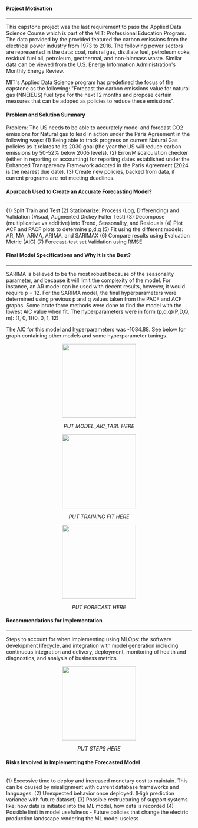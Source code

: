 #### Project Motivation
___
This capstone project was the last requirement to pass the Applied Data Science Course which is part of the MIT: Professional Education Program. The data provided by the provided featured the carbon emissions from the electrical power industry from 1973 to 2016. The following power sectors are represented in the data: coal, natural gas, distillate fuel, petroleum coke, residual fuel oil, petroleum, geothermal, and non-biomass waste. Similar data can be viewed from the U.S. Energy Information Administration's Monthly Energy Review.

MIT's Applied Data Science program has predefined the focus of the capstone as the following:
"Forecast the carbon emissions value for natural gas (NNEIEUS) fuel type for the next 12 months and propose certain measures that can be adoped as policies to reduce these emissions".

#### Problem and Solution Summary
Problem: The US needs to be able to accurately model and forecast CO2 emissions for Natural gas to lead in action under the Paris Agreement in the following ways:
(1) Being able to track progress on current Natural Gas policies as it relates to its 2030 goal (the year the US will reduce carbon emissions by 50-52% below 2005 levels). 
(2) Error/Miscalculation checker (either in reporting or accounting) for reporting dates established under the Enhanced Transparency Framework adopted in the Paris Agreement (2024 is the nearest due date).
(3) Create new policies, backed from data, if current programs are not meeting deadlines.

#### Approach Used to Create an Accurate Forecasting Model?
___
(1) Split Train and Test
(2) Stationarize: Process (Log, Differencing) and Validation (Visual, Augmented Dickey Fuller Test)
(3) Decompose (multiplicative vs additive) into Trend, Seasonality, and Residuals
(4) Plot ACF and PACF plots to determine p,d,q
(5) Fit using the different models: AR, MA, ARMA, ARIMA, and SARIMAX
(6) Compare results using Evaluation Metric (AIC)
(7) Forecast-test set Validation using RMSE

#### Final Model Specifications and Why it is the Best?
___
SARIMA is believed to be the most robust because of the seasonality parameter, and because it will limit the complexity of the model. For instance, an AR model can be used with decent results, however, it would require p = 12. For the SARIMA model, the final hyperparameters were determined using previous p and q values taken from the PACF and ACF graphs. Some brute force methods were done to find the model with the lowest AIC value when fit. The hyperparameters were in form (p,d,q)(P,D,Q, m): (1, 0, 1)(0, 0, 1, 12)

The AIC for this model and hyperparameters was -1084.88. See below for graph containing other models and some hyperparameter tunings.

<p align="center">
<img src="" width="200" height="200" />
</p>
<p align="center">
    <em>PUT MODEL_AIC_TABL HERE</em>
</p>

<p align="center">
<img src="" width="200" height="200" />
</p>
<p align="center">
    <em>PUT TRAINING FIT HERE</em>
</p>

<p align="center">
<img src="" width="200" height="200" />
</p>
<p align="center">
    <em>PUT FORECAST HERE</em>
</p>

#### Recommendations for Implementation
___
Steps to account for when implementing using MLOps:  the software development lifecycle, and integration with model generation including continuous integration and delivery, deployment, monitoring of health and diagnostics, and analysis of business metrics.
<p align="center">
<img src="" width="200" height="200" />
</p>
<p align="center">
    <em>PUT STEPS HERE</em>
</p>

#### Risks Involved in Implementing the Forecasted Model
___
(1) Excessive time to deploy and increased monetary cost to maintain. This can be caused by misalignment with current database frameworks and languages.
(2) Unexpected behavior once deployed. (High prediction variance with future dataset)
(3) Possible restructuring of support systems like: how data is initiated into the ML model, how data is recorded
(4) Possible limit in model usefulness - Future policies that change the electric production landscape rendering the ML model useless